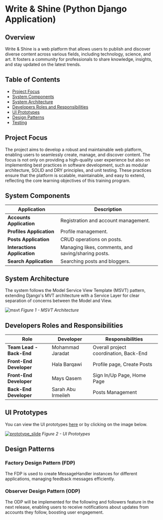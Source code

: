 # Write & Shine (Python Django Application)

## Overview
Write & Shine is a web platform that allows users to publish and discover diverse content across various fields, including technology, science, and art. It fosters a community for professionals to share knowledge, insights, and stay updated on the latest trends.

## Table of Contents
- [Project Focus](#project-focus)
- [System Components](#system-components)
- [System Architecture](#system-architecture)
- [Developers Roles and Responsibilities](#developers-roles-and-responsibilities)
- [UI Prototypes](#ui-prototypes)
- [Design Patterns](#design-patterns)
- [Testing](#testing)


## Project Focus
The project aims to develop a robust and maintainable web platform, enabling users to seamlessly create, manage, and discover content. The focus is not only on providing a high-quality user experience but also on implementing best practices in software development, such as modular architecture, SOLID and DRY principles, and unit testing. These practices ensure that the platform is scalable, maintainable, and easy to extend, reflecting the core learning objectives of this training program.


## System Components

| Application            | Description                                         |
|------------------------|-----------------------------------------------------|
| **Accounts Application** | Registration and account management.                |
| **Profiles Application** | Profile management.                                 |
| **Posts Application**    | CRUD operations on posts.                           |
| **Interactions Application** | Managing likes, comments, and saving/sharing posts. |
| **Search Application**   | Searching posts and bloggers.                      |


## System Architecture
The system follows the Model Service View Template (MSVT) pattern, extending Django's MVT architecture with a Service Layer for clear separation of concerns between the Model and View.

![msvt](https://github.com/user-attachments/assets/8c5347a3-d6fe-44ba-82ee-c736deaa9e1a)
*Figure 1 - MSVT Architecture*


## Developers Roles and Responsibilities

| Role                  | Developer              | Responsibilities                        |
|-----------------------|------------------------|-----------------------------------------|
| **Team Lead - Back-End** | Mohammad Jaradat       | Overall project coordination, Back-End  |
| **Front-End Developer**  | Hala Barqawi           | Profile page, Create Posts              |
| **Front-End Developer**  | Mays Qasem             | Sign In/Up Page, Home Page              |
| **Back-End Developer**   | Sarah Abu Irmeileh     | Posts Management                        |


## UI Prototypes
You can view the UI prototypes [here](https://docs.google.com/presentation/d/1ANHg3Tmhs2OJV8dCQWF-F4LsJmgqz7SHZsNBJQ0zGHM/edit?usp=sharing) or by clicking on the image below.

[![prototype_slide](https://github.com/user-attachments/assets/5f59808f-baf0-4df3-9876-69f6acde782f)](https://docs.google.com/presentation/d/1ANHg3Tmhs2OJV8dCQWF-F4LsJmgqz7SHZsNBJQ0zGHM/edit?usp=sharing)
*Figure 2 - UI Prototypes*

## Design Patterns
### Factory Design Pattern (FDP)
The FDP is used to create MessageHandler instances for different applications, managing feedback messages efficiently.
### Observer Design Pattern (ODP)
The ODP will be implemented for the following and followers feature in the next release, enabling users to receive notifications about updates from accounts they follow, boosting user engagement.
